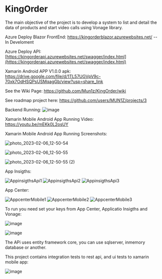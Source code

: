 # KingOrder
The main objective of the project is to develop a system to list and detail the data of products and start video calls using Vonage library.

Azure Deploy Blazor FrontEnd: https://kingorderblazor.azurewebsites.net/ --In Develoment

Azure Deploy API: [https://kingorderapi.azurewebsites.net/swagger/index.html](https://kingorderapi.azurewebsites.net/swagger/index.html)

Xamarin Android APP V1.0.0 apk: https://drive.google.com/file/d/1TL57UGVpV9c-70xk7OdHSQPsUSMqagGb/view?usp=share_link

See the Wiki Page: https://github.com/Mun1z/KingOrder/wiki

See roadmap project here: https://github.com/users/MUN1Z/projects/3

Backend Running: ![image](https://user-images.githubusercontent.com/17263249/217017094-ee1b8a92-bdd5-42fa-8a9b-4e57cb54ce11.png)

Xamarin Mobile Android App Running Video: https://youtu.be/mEKk0L2osUY

Xamarin Mobile Android App Running Screenshots:

![photo_2023-02-06_12-50-54](https://user-images.githubusercontent.com/17263249/217018960-0bf7ab9d-1473-4a37-94ad-6f25d93eee85.jpg)

![photo_2023-02-06_12-50-55](https://user-images.githubusercontent.com/17263249/217018967-31768d97-0dad-409d-9881-d0f9ec4a25b7.jpg)

![photo_2023-02-06_12-50-55 (2)](https://user-images.githubusercontent.com/17263249/217018963-8f4661f6-913b-450a-83d2-120551399e18.jpg)

App Insigths:

![AppinsigthsApi1](https://user-images.githubusercontent.com/17263249/217017949-844565c7-475c-41b0-b92d-c2c6212676e6.png)
![AppinsigthsApi2](https://user-images.githubusercontent.com/17263249/217017956-f5e93239-2486-4422-9933-1533c33c9e42.png)
![AppinsigthsApi3](https://user-images.githubusercontent.com/17263249/217017961-d169fcc1-e0ce-450d-bf53-e959da737b91.png)

App Center:

![AppcenterMobile1](https://user-images.githubusercontent.com/17263249/217018028-ff52c865-b8d2-453e-94b7-10952f41c6c3.png)
![AppcenterMobile2](https://user-images.githubusercontent.com/17263249/217018033-e7fe293d-1fcf-4c87-a7cd-fc1a07efff37.png)
![AppcenterMobile3](https://user-images.githubusercontent.com/17263249/217018037-ee537645-b05b-41e6-830e-6637dd3cefbb.png)

To run you need set your keys from App Center, Applicatio Insigths and Vonage: 

![image](https://user-images.githubusercontent.com/17263249/217019501-7eb2abe8-2724-470b-8884-ae2258bbb999.png)

![image](https://user-images.githubusercontent.com/17263249/217019690-853dd0e1-9f97-4cb1-bccf-9d51f2073969.png)

The APi uses entity framework core, you can use sqlserver, inmemory database or another.

This project contains integration tests to rest api, and ui tests to xamarin mobile app:

![image](https://user-images.githubusercontent.com/17263249/217020763-57ef8aab-5895-4836-99c8-a07360033a60.png)




